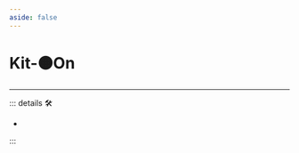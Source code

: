 ```yaml
---
aside: false
---
```

# Kit-🟠<motor>On</motor>

---

<!-- =================================================== -->
<!-- =================================================== -->
<!-- =================================================== -->
<!-- =================================================== -->
<!-- =================================================== -->
::: details 🛠

-

:::
